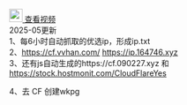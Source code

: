 [<img src="https://upload.wikimedia.org/wikipedia/commons/thumb/0/09/YouTube_full-color_icon_%282017%29.svg/40px-YouTube_full-color_icon_%282017%29.svg.png" width="24"> 查看视频](https://www.youtube.com/watch?v=isQ69wWhsxM)<br>
2025-05更新  
1、每6小时自动抓取的优选ip，形成ip.txt  
2、https://cf.vvhan.com/  https://ip.164746.xyz  
3、还有js自动生成的https://cf.090227.xyz 和 https://stock.hostmonit.com/CloudFlareYes

4、去 CF 创建wkpg
